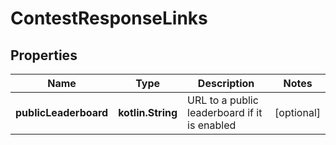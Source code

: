 
# ContestResponseLinks

## Properties
Name | Type | Description | Notes
------------ | ------------- | ------------- | -------------
**publicLeaderboard** | **kotlin.String** | URL to a public leaderboard if it is enabled |  [optional]




